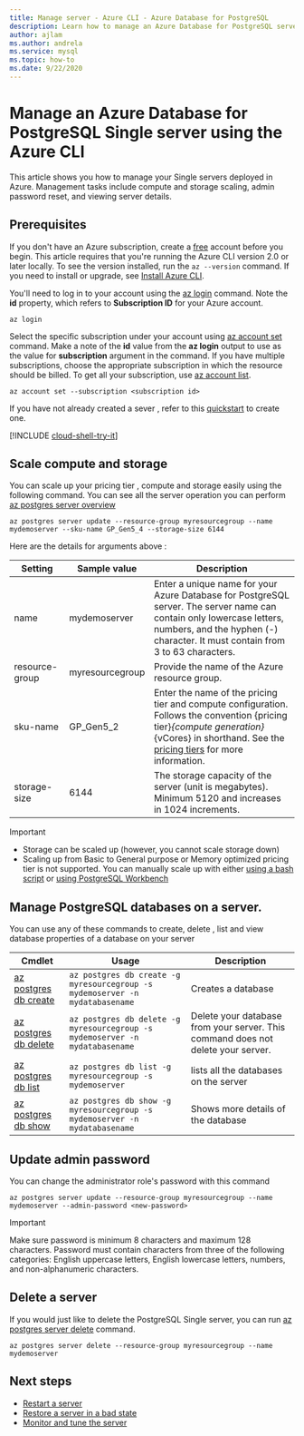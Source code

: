 ```yaml
---
title: Manage server - Azure CLI - Azure Database for PostgreSQL
description: Learn how to manage an Azure Database for PostgreSQL server from the Azure CLI.
author: ajlam
ms.author: andrela
ms.service: mysql
ms.topic: how-to
ms.date: 9/22/2020
---
```


# Manage an Azure Database for PostgreSQL Single server using the Azure CLI

This article shows you how to manage your Single servers deployed in Azure. Management tasks include compute and storage scaling, admin password reset, and viewing server details.

## Prerequisites

If you don't have an Azure subscription, create a [free](https://azure.microsoft.com/free/) account before you begin. This article requires that you're running the Azure CLI version 2.0 or later locally. To see the version installed, run the `az --version` command. If you need to install or upgrade, see [Install Azure CLI](/cli/azure/install-azure-cli).

You'll need to log in to your account using the [az login](https://docs.microsoft.com/cli/azure/reference-index?view=azure-cli-latest#az-login) command. Note the **id** property, which refers to **Subscription ID** for your Azure account.

```azurecli-interactive
az login
```

Select the specific subscription under your account using [az account set](/cli/azure/account) command. Make a note of the **id** value from the **az login** output to use as the value for **subscription** argument in the command. If you have multiple subscriptions, choose the appropriate subscription in which the resource should be billed. To get all your subscription, use [az account list](https://docs.microsoft.com/cli/azure/account?view=azure-cli-latest#az-account-list).

```azurecli
az account set --subscription <subscription id>
```

If you have not already created a sever , refer to this [quickstart](quickstart-create-server-database-azure-cli.md) to create one.

[!INCLUDE [cloud-shell-try-it](../../includes/cloud-shell-try-it.md)]

## Scale compute and storage

You can scale up your pricing tier , compute and storage easily using the following command. You can see all the server operation you can perform [az postgres server overview](/cli/azure/mysql/server?view=azure-cli-latest)

```azurecli-interactive
az postgres server update --resource-group myresourcegroup --name mydemoserver --sku-name GP_Gen5_4 --storage-size 6144
```

Here are the details for arguments above :

**Setting** | **Sample value** | **Description**
---|---|---
name | mydemoserver | Enter a unique name for your Azure Database for PostgreSQL server. The server name can contain only lowercase letters, numbers, and the hyphen (-) character. It must contain from 3 to 63 characters.
resource-group | myresourcegroup | Provide the name of the Azure resource group.
sku-name|GP_Gen5_2|Enter the name of the pricing tier and compute configuration. Follows the convention {pricing tier}_{compute generation}_{vCores} in shorthand. See the [pricing tiers](./concepts-pricing-tiers.md) for more information.
storage-size | 6144 | The storage capacity of the server (unit is megabytes). Minimum 5120 and increases in 1024 increments.

> [!Important]
> - Storage can be scaled up (however, you cannot scale storage down)
> - Scaling up from Basic to General purpose or Memory optimized pricing tier is not supported. You can manually scale up with either  [using a bash script](https://techcommunity.microsoft.com/t5/azure-database-for-mysql/upgrade-from-basic-to-general-purpose-or-memory-optimized-tiers/ba-p/830404) or [using PostgreSQL Workbench](https://techcommunity.microsoft.com/t5/azure-database-support-blog/how-to-scale-up-azure-database-for-mysql-from-basic-tier-to/ba-p/369134)


## Manage PostgreSQL databases on a server.
You can use any of these commands to create, delete , list and view database properties of a database on your server

| Cmdlet | Usage| Description |
| --- | ---| --- |
|[az postgres db create](/cli/azure/sql/db#az-mysql-db-create)|```az postgres db create -g myresourcegroup -s mydemoserver -n mydatabasename``` |Creates a database|
|[az postgres db delete](/cli/azure/sql/db#az-mysql-db-delete)|```az postgres db delete -g myresourcegroup -s mydemoserver -n mydatabasename```|Delete your database from your server. This command does not delete your server. |
|[az postgres db list](/cli/azure/sql/db#az-mysql-db-list)|```az postgres db list -g myresourcegroup -s mydemoserver```|lists all the databases on the server|
|[az postgres db show](/cli/azure/sql/db#az-mysql-db-show)|```az postgres db show -g myresourcegroup -s mydemoserver -n mydatabasename```|Shows more details of the database|

## Update admin password
You can change the administrator role's password with this command
```azurecli-interactive
az postgres server update --resource-group myresourcegroup --name mydemoserver --admin-password <new-password>
```

> [!Important]
>  Make sure password is minimum 8 characters and maximum 128 characters.
> Password must contain characters from three of the following categories: English uppercase letters, English lowercase letters, numbers, and non-alphanumeric characters.

## Delete a server
If you would just like to delete the PostgreSQL Single server, you can run [az postgres server delete](/cli/azure/mysql/server#az-mysql-server-delete) command.

```azurecli-interactive
az postgres server delete --resource-group myresourcegroup --name mydemoserver
```

## Next steps
- [Restart a server](howto-restart-server-cli.md)
- [Restore a server in a bad state](howto-restore-server-cli.md)
- [Monitor and tune the server](concepts-monitoring.md)
